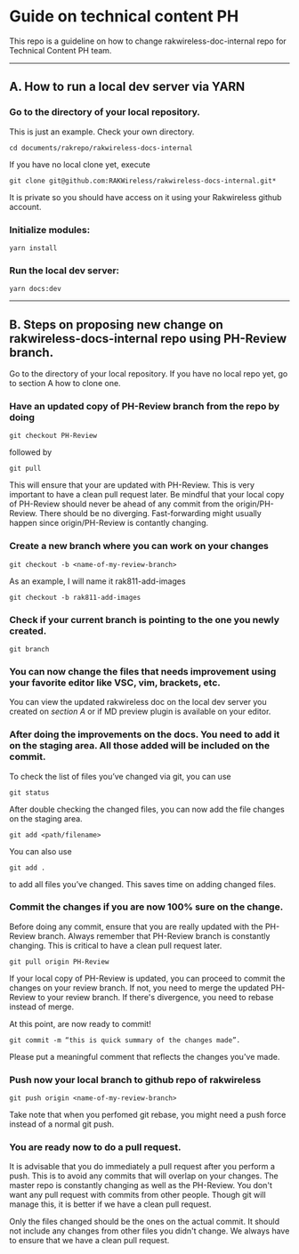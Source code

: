# Guide on technical content PH
This repo is a guideline on how to change rakwireless-doc-internal repo for Technical Content PH team.

_____

## A. How to run a local dev server via YARN

### Go to the directory of your local repository.

This is just an example. Check your own directory.

    cd documents/rakrepo/rakwireless-docs-internal

If you have no local clone yet, execute 

    git clone git@github.com:RAKWireless/rakwireless-docs-internal.git*  

It is private so you should have access on it using your Rakwireless github account.
    

### Initialize modules: 

    yarn install 
    
### Run the local dev server:

    yarn docs:dev
    
____

## B. Steps on proposing new change on rakwireless-docs-internal repo using PH-Review branch.

Go to the directory of your local repository. If you have no local repo yet, go to section A how to clone one.

### Have an updated copy of PH-Review branch from the repo by doing

    git checkout PH-Review
    
followed by

    git pull
    
This will ensure that your are updated with PH-Review. This is very important to have a clean pull request later.
Be mindful that your local copy of PH-Review should never be ahead of any commit from the origin/PH-Review. 
There should be no diverging. Fast-forwarding might usually happen since origin/PH-Review is contantly changing.


### Create a new branch where you can work on your changes

    git checkout -b <name-of-my-review-branch>	

As an example, I will name it rak811-add-images

    git checkout -b rak811-add-images

### Check if your current branch is pointing to the one you newly created.

    git branch 

### You can now change the files that needs improvement using your favorite editor like VSC, vim, brackets, etc.

You can view the updated rakwireless doc on the local dev server you created on *section A* or if MD preview plugin is available on your editor.

### After doing the improvements on the docs. You need to add it on the staging area. All those added will be included on the commit.

To check the list of files you’ve changed via git, you can use 
    
    git status
    
After double checking the changed files, you can now add the file changes on the staging area.

    git add <path/filename>
    
You can also use 

    git add . 

to add all files you’ve changed. This saves time on adding changed files.

### Commit the changes if you are now 100% sure on the change.

Before doing any commit, ensure that you are really updated with the PH-Review branch. Always remember that PH-Review branch is constantly changing. This is critical to have a clean pull request later.

    git pull origin PH-Review
    
If your local copy of PH-Review is updated, you can proceed to commit the changes on your review branch.
If not, you need to merge the updated PH-Review to your review branch. If there's divergence, you need to rebase instead of merge.

At this point, are now ready to commit!

    git commit -m “this is quick summary of the changes made”.

Please put a meaningful comment that reflects the changes you've made.

### Push now your local branch to github repo of rakwireless

    git push origin <name-of-my-review-branch>

Take note that when you perfomed git rebase, you might need a push force instead of a normal git push.

### You are ready now to do a pull request.

It is advisable that you do immediately a pull request after you perform a push. This is to avoid any commits that will overlap on your changes. The master repo is constantly changing as well as the PH-Review. You don't want any pull request with commits from other people. Though git will manage this, it is better if we have a clean pull request.

Only the files changed should be the ones on the actual commit. It should not include any changes from other files you didn't change. We always have to ensure that we have a clean pull request.


